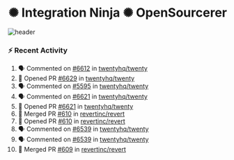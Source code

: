  
<h1 align="center">✺ Integration Ninja ✺ OpenSourcerer</h1>

![header](https://github.com/Nabhag8848/Nabhag8848/assets/65061890/3ecbdaa2-ea2a-4413-a40a-87945f5fb05a)

### :zap: Recent Activity

<!--START_SECTION:activity-->
1. 🗣 Commented on [#6612](https://github.com/twentyhq/twenty/issues/6612#issuecomment-2291080531) in [twentyhq/twenty](https://github.com/twentyhq/twenty)
2. 💪 Opened PR [#6629](https://github.com/twentyhq/twenty/pull/6629) in [twentyhq/twenty](https://github.com/twentyhq/twenty)
3. 🗣 Commented on [#5595](https://github.com/twentyhq/twenty/issues/5595#issuecomment-2288581490) in [twentyhq/twenty](https://github.com/twentyhq/twenty)
4. 🗣 Commented on [#6621](https://github.com/twentyhq/twenty/pull/6621#issuecomment-2288468200) in [twentyhq/twenty](https://github.com/twentyhq/twenty)
5. 💪 Opened PR [#6621](https://github.com/twentyhq/twenty/pull/6621) in [twentyhq/twenty](https://github.com/twentyhq/twenty)
6. 🎉 Merged PR [#610](https://github.com/revertinc/revert/pull/610) in [revertinc/revert](https://github.com/revertinc/revert)
7. 💪 Opened PR [#610](https://github.com/revertinc/revert/pull/610) in [revertinc/revert](https://github.com/revertinc/revert)
8. 🗣 Commented on [#6539](https://github.com/twentyhq/twenty/pull/6539#issuecomment-2286827804) in [twentyhq/twenty](https://github.com/twentyhq/twenty)
9. 🗣 Commented on [#6539](https://github.com/twentyhq/twenty/pull/6539#issuecomment-2285905407) in [twentyhq/twenty](https://github.com/twentyhq/twenty)
10. 🎉 Merged PR [#609](https://github.com/revertinc/revert/pull/609) in [revertinc/revert](https://github.com/revertinc/revert)
<!--END_SECTION:activity-->

  



